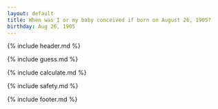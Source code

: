 ```yaml
---
layout: default
title: When was I or my baby conceived if born on August 26, 1905?
birthday: Aug 26, 1905
---
```


{% include header.md %}

{% include guess.md %}

{% include calculate.md %}

{% include safety.md %}

{% include footer.md %}



